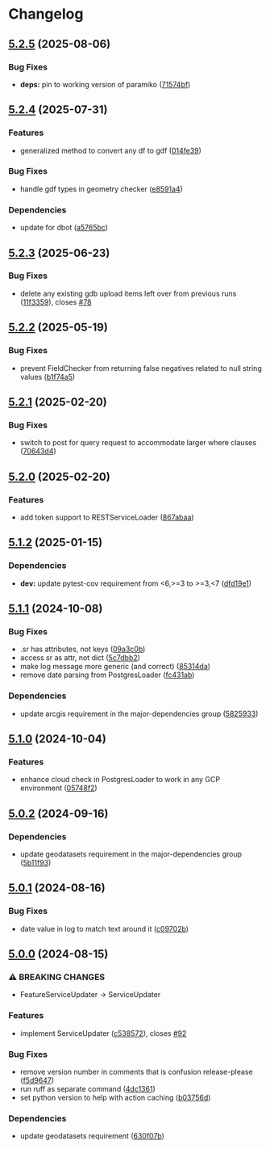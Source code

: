 # Changelog

## [5.2.5](https://github.com/agrc/palletjack/compare/v5.2.4...v5.2.5) (2025-08-06)


### Bug Fixes

* **deps:** pin to working version of paramiko ([71574bf](https://github.com/agrc/palletjack/commit/71574bf2b10078a91e027025141a0c3d275efecf))

## [5.2.4](https://github.com/agrc/palletjack/compare/v5.2.3...v5.2.4) (2025-07-31)


### Features

* generalized method to convert any df to gdf ([014fe39](https://github.com/agrc/palletjack/commit/014fe39d5a5f8f7575951d5db7dafc9468db2558))


### Bug Fixes

* handle gdf types in geometry checker ([e8591a4](https://github.com/agrc/palletjack/commit/e8591a4a87cb5ece89fc963519570a2242e77f7b))


### Dependencies

* update for dbot ([a5765bc](https://github.com/agrc/palletjack/commit/a5765bc2294b5d7e525d887f25e6131ad9e0dee8))

## [5.2.3](https://github.com/agrc/palletjack/compare/v5.2.2...v5.2.3) (2025-06-23)


### Bug Fixes

* delete any existing gdb upload items left over from previous runs ([11f3359](https://github.com/agrc/palletjack/commit/11f33593c412172b6ee4be6c777e361c798d3236)), closes [#78](https://github.com/agrc/palletjack/issues/78)

## [5.2.2](https://github.com/agrc/palletjack/compare/v5.2.1...v5.2.2) (2025-05-19)


### Bug Fixes

* prevent FieldChecker from returning false negatives related to null string values ([b1f74a5](https://github.com/agrc/palletjack/commit/b1f74a5e977235d24730d59841cf76b3089b5df0))

## [5.2.1](https://github.com/agrc/palletjack/compare/v5.2.0...v5.2.1) (2025-02-20)


### Bug Fixes

* switch to post for query request to accommodate larger where clauses ([70643d4](https://github.com/agrc/palletjack/commit/70643d4c035eba920df866f0ca16fd4a9077aaef))

## [5.2.0](https://github.com/agrc/palletjack/compare/v5.1.2...v5.2.0) (2025-02-20)


### Features

* add token support to RESTServiceLoader ([867abaa](https://github.com/agrc/palletjack/commit/867abaa8f2eae6e7a682edeb7233c61da8b782b2))

## [5.1.2](https://github.com/agrc/palletjack/compare/v5.1.1...v5.1.2) (2025-01-15)


### Dependencies

* **dev:** update pytest-cov requirement from &lt;6,&gt;=3 to &gt;=3,&lt;7 ([dfd19e1](https://github.com/agrc/palletjack/commit/dfd19e1e6aad0ac9a4f5f0b82d6540d9b0953c76))

## [5.1.1](https://github.com/agrc/palletjack/compare/v5.1.0...v5.1.1) (2024-10-08)


### Bug Fixes

* .sr has attributes, not keys ([09a3c0b](https://github.com/agrc/palletjack/commit/09a3c0b78227912e4a3b7bde4afcce082d584ee3))
* access sr as attr, not dict ([5c7dbb2](https://github.com/agrc/palletjack/commit/5c7dbb2f8b2204f0c5d4006b087bfd7c5b86c053))
* make log message more generic (and correct) ([85314da](https://github.com/agrc/palletjack/commit/85314dad4fe7994d0be6113c10637b9b6010edba))
* remove date parsing from PostgresLoader ([fc431ab](https://github.com/agrc/palletjack/commit/fc431ab4c5875ab606cd82a008df21e4ba7e849e))


### Dependencies

* update arcgis requirement in the major-dependencies group ([5825933](https://github.com/agrc/palletjack/commit/5825933da30c1f7150834181014d050222383e29))

## [5.1.0](https://github.com/agrc/palletjack/compare/v5.0.2...v5.1.0) (2024-10-04)


### Features

* enhance cloud check in PostgresLoader to work in any GCP environment ([05748f2](https://github.com/agrc/palletjack/commit/05748f20cf203bd2cfa30143fa7caaaaea947152))

## [5.0.2](https://github.com/agrc/palletjack/compare/v5.0.1...v5.0.2) (2024-09-16)


### Dependencies

* update geodatasets requirement in the major-dependencies group ([5b11f93](https://github.com/agrc/palletjack/commit/5b11f93535c8503ed1afd8fc807a5df3189191cb))

## [5.0.1](https://github.com/agrc/palletjack/compare/v5.0.0...v5.0.1) (2024-08-16)


### Bug Fixes

* date value in log to match text around it ([c09702b](https://github.com/agrc/palletjack/commit/c09702b836cea219ffaf84bf1c7533f09e3f8bf2))

## [5.0.0](https://github.com/agrc/palletjack/compare/4.4.2...v5.0.0) (2024-08-15)


### ⚠ BREAKING CHANGES

* FeatureServiceUpdater -> ServiceUpdater

### Features

* implement ServiceUpdater ([c538572](https://github.com/agrc/palletjack/commit/c5385721256d0bf1b7f854fb9251192dd67c9df3)), closes [#92](https://github.com/agrc/palletjack/issues/92)


### Bug Fixes

* remove version number in comments that is confusion release-please ([f5d9647](https://github.com/agrc/palletjack/commit/f5d96472076bb21f32542bc56ad2a2f5e9859dc6))
* run ruff as separate command ([4dc1361](https://github.com/agrc/palletjack/commit/4dc1361c8de9f64403f4512180a12262ad812e33))
* set python version to help with action caching ([b03756d](https://github.com/agrc/palletjack/commit/b03756dfdf197d96a14697ca4dce668472757336))


### Dependencies

* update geodatasets requirement ([630f07b](https://github.com/agrc/palletjack/commit/630f07b8beb9519da38c874fbd9c10b44ca20b73))
